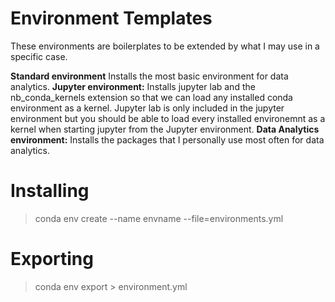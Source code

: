 # Environment Templates
These environments are boilerplates to be extended by what I may use in a specific case.

**Standard environment** Installs the most basic environment for data analytics.
**Jupyter environment:** Installs jupyter lab and the nb_conda_kernels extension so that we can load any installed conda environment as a kernel. Jupyter lab is only included in the jupyter environment but you should be able to load every installed environemnt as a kernel when starting jupyter from the Jupyter environment.
**Data Analytics environment:** Installs the packages that I personally use most often for data analytics.

# Installing 

> conda env create --name envname --file=environments.yml

# Exporting
 
> conda env export > environment.yml